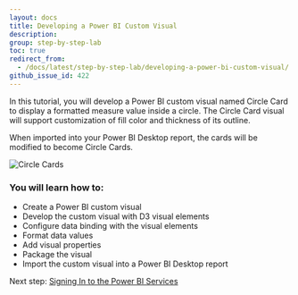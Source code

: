 ```yaml
---
layout: docs
title: Developing a Power BI Custom Visual
description: 
group: step-by-step-lab
toc: true
redirect_from:
  - /docs/latest/step-by-step-lab/developing-a-power-bi-custom-visual/
github_issue_id: 422
---
```


In this tutorial, you will develop a Power BI custom visual named Circle Card to display a formatted measure value inside a circle. The Circle Card visual will support customization of fill color and thickness of its outline.

When imported into your Power BI Desktop report, the cards will be modified to become Circle Cards.

![Circle Cards](../images/circle-cards.png)

### You will learn how to:
* Create a Power BI custom visual
* Develop the custom visual with D3 visual elements
* Configure data binding with the visual elements
* Format data values
* Add visual properties
* Package the visual
* Import the custom visual into a Power BI Desktop report

Next step: [Signing In to the Power BI Services](../signing-in-to-the-power-bi-service/)
